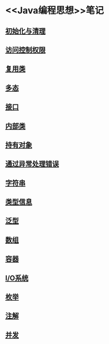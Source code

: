 # <<Java编程思想>>笔记

## [初始化与清理](./src/chapter5)
## [访问控制权限](./src/chapter6)
## [复用类](./src/chapter7)
## [多态](./src/chapter8)
## [接口](./src/chapter9)
## [内部类](./src/chapter10)
## [持有对象](./src/chapter11)
## [通过异常处理错误](./src/chapter12)
## [字符串](./src/chapter13)
## [类型信息](./src/chapter14)
## [泛型](./src/chapter15)
## [数组](./src/chapter16)
## [容器](./src/chapter17)
## [I/O系统](./src/chapter18)
## [枚举](./src/chapter19)
## [注解](./src/chapter20)
## [并发](./src/chapter21)
